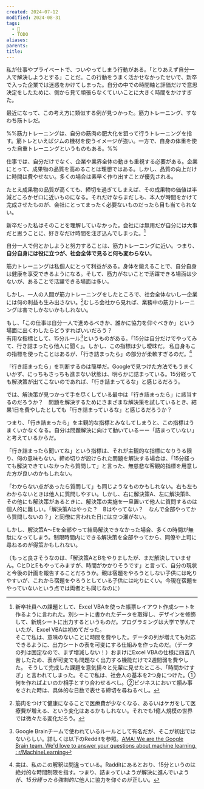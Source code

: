 ```yaml
---
created: 2024-07-12
modified: 2024-08-31
tags:
  - 💭
  - TODO
aliases: 
parents: 
title: 
---
```

私が仕事やプライベートで、ついやってしまう行動がある。「とりあえず自分一人で解決しようとする」ことだ。この行動をうまく活かせなかったせいで、新卒で入った企業では迷惑をかけてしまった。自分の中での時間軸と評価だけで意思決定をしたために、側から見て頑張らなくていいことに大きく時間をかけすぎた。

最近になって、この考え方に類似する例が見つかった。筋力トレーニング、すなわち筋トレだ。

%%筋力トレーニングは、自分の筋肉の肥大化を狙って行うトレーニングを指す。筋トレといえばジムの機材を使うイメージが強い。一方で、自身の体重を使った自重トレーニングというものもある。%%

仕事では、自分だけでなく、企業や業界全体の動きも重視する必要がある。企業にとって、成果物の品質を高めることは理想ではある。しかし、品質の向上だけに時間は費やせない。多くの場合は素早く作り出すことが優先される。

たとえ成果物の品質が高くても、締切を過ぎてしまえば、その成果物の価値は半減どころかゼロに近いものになる。それだけならまだしも、本人が時間をかけて完成させたものが、会社にとってまったく必要ないものだったら目も当てられない。

新卒だった私はそのことを理解していなかった。会社には無用だが自分には大事だと思うことに、好きなだけ時間を注ぎ込んでしまった。[^愚行について]

[^愚行について]: 新卒社員への課題として、Excel VBAを使った帳票レイアウト作成シートを作るように言われた。別シートに書かれたデータを取得し、デザインを修飾して、新規シートに出力するというものだ。プログラミングは大学で学んでいたが、Excel VBAは初めてだった。  
	そこで私は、意味のないことに時間を費やした。データの列が増えても対応できるように、出力シートの表を可変にする仕組みを作ったのだ。（データの列は固定なので、まず増減しない！）おまけにExcel VBAの仕様に四苦八苦したため、表が可変でも問題なく出力する機能だけで2週間弱を費やした。
	そうして完成した課題を意気揚々と先輩に見せたところ、「時間かけすぎ」と言われてしまった。そこで私は、社会人の基本を2つ身につけた。①何を作ればよいのか相手とすり合わせるべし。②ビジネスにおいて頼み事をされた時は、具体的な日数で表せる締切を尋ねるべし。

自分一人で何とかしようと努力することは、筋力トレーニングに近い。つまり、**自分自身には役に立つが、社会全体で見ると何も変わらない**。

筋力トレーニングは私個人にとって利益がある。身体を鍛えることで、自分自身は健康を享受できるようになる。そして、筋力がないことで活躍できる場面は少ないが、あることで活躍できる場面は多い。

しかし、一人の人間が筋力トレーニングをしたところで、社会全体ないし一企業には何の利益も生み出さない。[^ミクロな利点はあるかも]むしろ会社から見れば、業務中の筋力トレーニングは害でしかないかもしれない。

[^ミクロな利点はあるかも]: 筋肉をつけて健康になることで医療費が少なくなる、あるいはケガをして医療費が増える、という変化はあるかもしれない。それでも1億人規模の世界では微々たる変化だろう。

もし、「この仕事は自分一人で進めるべきか、誰かに協力を仰ぐべきか」という場面に出くわしたらどうすればいいだろう？  
有用な指標として、15分ルール[^15分ルールとは]というものがある。「15分は自分だけでやってみて、行き詰まったら他人に聞く」。しかし、この指標は少し曖昧だ。
私自身もこの指標を使ったことはあるが、「行き詰まったら」の部分が柔軟すぎるのだ。[^これは自分のミス]

[^15分ルールとは]: Google Brainチームで使われているルールとして有名だが、そこが初出ではないらしい。詳しくは以下のRedditを参照。[AMA: We are the Google Brain team. We'd love to answer your questions about machine learning. : r/MachineLearning](https://www.reddit.com/r/MachineLearning/comments/4w6tsv/comment/d6diast/?utm_source=share&utm_medium=web3x&utm_name=web3xcss&utm_term=1&utm_content=share_button)
[^これは自分のミス]: 実は、私のこの解釈は間違っている。Radditにあるとおり、15分というのは絶対的な時間制限を指す。つまり、詰まっていようが解決に進んでいようが、*15分経ったら強制的に*他人に協力を仰ぐのが正しい。

「行き詰まったら」を判断するのは簡単だ。Googleで見つけた方法でもうまくいかず、にっちもさっちも進まない状態は、明らかに詰まっている。15分経っても解決策が出てこないのであれば、「行き詰まってるな」と感じるだろう。

では、解決策が見つかって手を尽くしている最中は「行き詰まったら」に該当するのだろうか？　問題を解決するためにさまざまな解決策を試しているとき、結果1日を費やしたとしても「行き詰まっているな」と感じるだろうか？

つまり、「行き詰まったら」を主観的な指標とみなしてしまうと、この指標はうまくいかなくなる。自分は問題解決に向けて動いているーー「詰まっていない」と考えているからだ。

「行き詰まったら聞いてね」という指標は、それが主観的な指標になりうる限り、何の意味もない。締め切りが設けられた問題を解決する場合は、「15分経っても解決できていなかったら質問して」と言った、無慈悲な客観的指標を用意した方が良いのかもしれない。

「わからない点があったら質問して」も同じようなものかもしれない。右も左もわからないときは他人に質問しやすい。しかし、右に解決策A、左に解決策B、その他にも解決策があるときに、解決策の実施を一旦置いて他人に質問するのは個人的に難しい。「解決策Aはやった？　Bはやってない？　なんで全部やってから質問しないの？」と同僚に言われた日には立つ瀬がない。

しかし、解決策A〜Eを全部やって結局解決できなかった場合、多くの時間が無駄になってしまう。制限時間内にできる解決策を全部やってから、同僚や上司に尋ねるのが得策かもしれない。

（もっと良さそうなのは、「解決策AとBをやりましたが、まだ解決していません。CとDとEもやってみますが、時間がかかりそうです」と言って、自分の現状と今後の計画を報告することだろうか。親は宿題をやろうとしない子供には叱りやすいが、これから宿題をやろうとしている子供には叱りにくい。今現在宿題をやっていないという点では両者とも同じなのに）